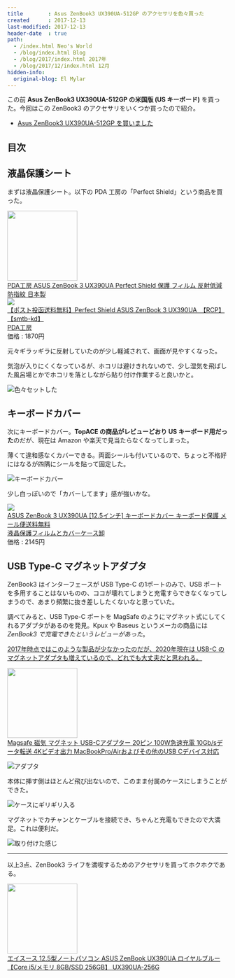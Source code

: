 ```yaml
---
title        : Asus ZenBook3 UX390UA-512GP のアクセサリを色々買った
created      : 2017-12-13
last-modified: 2017-12-13
header-date  : true
path:
  - /index.html Neo's World
  - /blog/index.html Blog
  - /blog/2017/index.html 2017年
  - /blog/2017/12/index.html 12月
hidden-info:
  original-blog: El Mylar
---
```


この前 **Asus ZenBook3 UX390UA-512GP の米国版 (US キーボード)** を買った。今回はこの ZenBook3 のアクセサリをいくつか買ったので紹介。

- [Asus ZenBook3 UX390UA-512GP を買いました](/blog/2017/12/06-01.html)

## 目次

## 液晶保護シート

まずは液晶保護シート。以下の PDA 工房の「Perfect Shield」という商品を買った。

<div class="ad-amazon">
  <div class="ad-amazon-image">
    <a href="https://www.amazon.co.jp/dp/B01M74V1R8?tag=neos21-22&amp;linkCode=osi&amp;th=1&amp;psc=1">
      <img src="https://m.media-amazon.com/images/I/41EFwDl5CtL._SL160_.jpg" width="160" height="160">
    </a>
  </div>
  <div class="ad-amazon-info">
    <div class="ad-amazon-title">
      <a href="https://www.amazon.co.jp/dp/B01M74V1R8?tag=neos21-22&amp;linkCode=osi&amp;th=1&amp;psc=1">PDA工房 ASUS ZenBook 3 UX390UA Perfect Shield 保護 フィルム 反射低減 防指紋 日本製</a>
    </div>
  </div>
</div>

<div class="ad-rakuten">
  <div class="ad-rakuten-image">
    <a href="https://hb.afl.rakuten.co.jp/hgc/g00po6p2.waxyc859.g00po6p2.waxyd60a/?pc=https%3A%2F%2Fitem.rakuten.co.jp%2Fpda%2F120pda60033571%2F&amp;m=http%3A%2F%2Fm.rakuten.co.jp%2Fpda%2Fi%2F10020589%2F">
      <img src="https://thumbnail.image.rakuten.co.jp/@0_mall/pda/cabinet/pic3/120pda60033571l.gif?_ex=128x128">
    </a>
  </div>
  <div class="ad-rakuten-info">
    <div class="ad-rakuten-title">
      <a href="https://hb.afl.rakuten.co.jp/hgc/g00po6p2.waxyc859.g00po6p2.waxyd60a/?pc=https%3A%2F%2Fitem.rakuten.co.jp%2Fpda%2F120pda60033571%2F&amp;m=http%3A%2F%2Fm.rakuten.co.jp%2Fpda%2Fi%2F10020589%2F">【ポスト投函送料無料】Perfect Shield ASUS ZenBook 3 UX390UA　【RCP】【smtb-kd】</a>
    </div>
    <div class="ad-rakuten-shop">
      <a href="https://hb.afl.rakuten.co.jp/hgc/g00po6p2.waxyc859.g00po6p2.waxyd60a/?pc=https%3A%2F%2Fwww.rakuten.co.jp%2Fpda%2F&amp;m=http%3A%2F%2Fm.rakuten.co.jp%2Fpda%2F">PDA工房</a>
    </div>
    <div class="ad-rakuten-price">価格 : 1870円</div>
  </div>
</div>

元々ギラッギラに反射していたのが少し軽減されて、画面が見やすくなった。

気泡が入りにくくなっているが、ホコリは避けきれないので、少し湿気を飛ばした風呂場とかでホコリを落としながら貼り付け作業すると良いかと。

![色々セットした](./13-02-01.jpg)

## キーボードカバー

次にキーボードカバー。**TopACE の商品がレビューどおり US キーボード用だった**のだが、現在は Amazon や楽天で見当たらなくなってしまった。

薄くて違和感なくカバーできる。両面シールも付いているので、ちょっと不格好にはなるが四隅にシールを貼って固定した。

![キーボードカバー](./13-02-02.jpg)

少し白っぽいので「カバーしてます」感が強いかな。

<div class="ad-rakuten">
  <div class="ad-rakuten-image">
    <a href="https://hb.afl.rakuten.co.jp/hgc/g00s5bq2.waxyca19.g00s5bq2.waxydb4e/?pc=https%3A%2F%2Fitem.rakuten.co.jp%2Fcasemania55%2Fkey-k0000912542%2F&amp;m=http%3A%2F%2Fm.rakuten.co.jp%2Fcasemania55%2Fi%2F10733920%2F">
      <img src="https://thumbnail.image.rakuten.co.jp/@0_mall/casemania55/cabinet/item_thumb/key/k000091/k0000912542.jpg?_ex=128x128">
    </a>
  </div>
  <div class="ad-rakuten-info">
    <div class="ad-rakuten-title">
      <a href="https://hb.afl.rakuten.co.jp/hgc/g00s5bq2.waxyca19.g00s5bq2.waxydb4e/?pc=https%3A%2F%2Fitem.rakuten.co.jp%2Fcasemania55%2Fkey-k0000912542%2F&amp;m=http%3A%2F%2Fm.rakuten.co.jp%2Fcasemania55%2Fi%2F10733920%2F">ASUS ZenBook 3 UX390UA [12.5インチ] キーボードカバー キーボード保護 メール便送料無料</a>
    </div>
    <div class="ad-rakuten-shop">
      <a href="https://hb.afl.rakuten.co.jp/hgc/g00s5bq2.waxyca19.g00s5bq2.waxydb4e/?pc=https%3A%2F%2Fwww.rakuten.co.jp%2Fcasemania55%2F&amp;m=http%3A%2F%2Fm.rakuten.co.jp%2Fcasemania55%2F">液晶保護フィルムとカバーケース卸</a>
    </div>
    <div class="ad-rakuten-price">価格 : 2145円</div>
  </div>
</div>

## USB Type-C マグネットアダプタ

ZenBook3 はインターフェースが USB Type-C の1ポートのみで、USB ポートを多用することはないものの、ココが壊れてしまうと充電すらできなくなってしまうので、あまり頻繁に抜き差ししたくないなと思っていた。

調べてみると、USB Type-C ポートを MagSafe のようにマグネット式にしてくれるアダプタがあるのを発見。Kpux や Baseus というメーカの商品には _ZenBook3 で充電できたというレビューがあった_。

<ins class="ins-block">

2017年時点ではこのような製品が少なかったのだが、2020年現在は USB-C のマグネットアダプタも増えているので、どれでも大丈夫だと思われる。

</ins>

<div class="ad-amazon">
  <div class="ad-amazon-image">
    <a href="https://www.amazon.co.jp/dp/B086DWR5WK?tag=neos21-22&amp;linkCode=osi&amp;th=1&amp;psc=1">
      <img src="https://m.media-amazon.com/images/I/41VbLpFj4wL._SL160_.jpg" width="160" height="160">
    </a>
  </div>
  <div class="ad-amazon-info">
    <div class="ad-amazon-title">
      <a href="https://www.amazon.co.jp/dp/B086DWR5WK?tag=neos21-22&amp;linkCode=osi&amp;th=1&amp;psc=1">Magsafe 磁気 マグネット USB-Cアダプター 20ピン 100W急速充電 10Gb/sデータ転送 4Kビデオ出力 MacBookPro/Airおよびその他のUSB Cデバイス対応</a>
    </div>
  </div>
</div>

![アダプタ](./13-02-03.jpg)

本体に挿す側はほとんど飛び出ないので、このまま付属のケースにしまうことができた。

![ケースにギリギリ入る](./13-02-04.jpg)

マグネットでカチャンとケーブルを接続でき、ちゃんと充電もできたので大満足。これは便利だ。

![取り付けた感じ](./13-02-05.jpg)

---

以上3点、ZenBook3 ライフを満喫するためのアクセサリを買ってホクホクである。

<div class="ad-amazon">
  <div class="ad-amazon-image">
    <a href="https://www.amazon.co.jp/dp/B01M8QNRFO?tag=neos21-22&amp;linkCode=osi&amp;th=1&amp;psc=1">
      <img src="https://m.media-amazon.com/images/I/410OhxLZ9GL._SL160_.jpg" width="160" height="160">
    </a>
  </div>
  <div class="ad-amazon-info">
    <div class="ad-amazon-title">
      <a href="https://www.amazon.co.jp/dp/B01M8QNRFO?tag=neos21-22&amp;linkCode=osi&amp;th=1&amp;psc=1">エイスース 12.5型ノートパソコン ASUS ZenBook UX390UA ロイヤルブルー【Core i5/メモリ 8GB/SSD 256GB】 UX390UA-256G</a>
    </div>
  </div>
</div>
